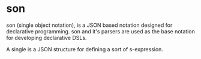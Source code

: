 son
===

son (single object notation), is a JSON based notation designed for declarative programming. son and it's parsers are used as the base notation for developing declarative DSLs.

A single is a JSON structure for defining a sort of s-expression.
